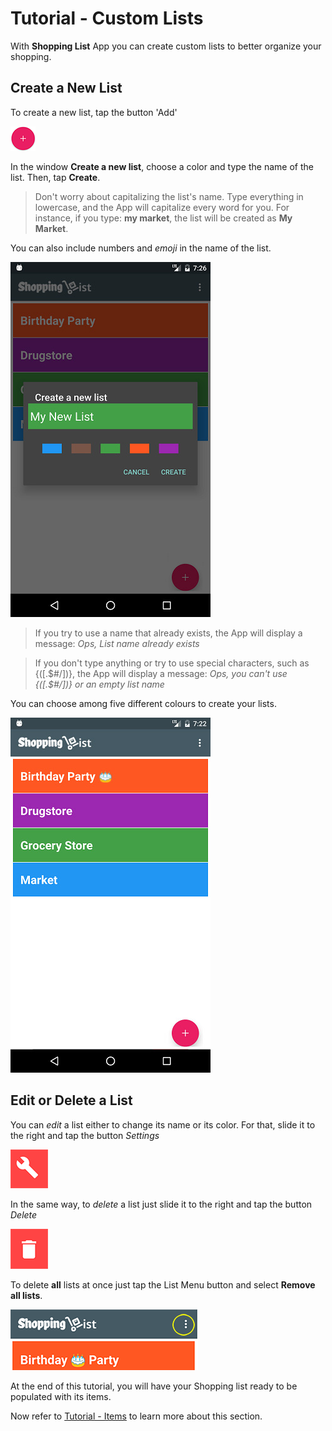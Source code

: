 # Tutorial - Custom Lists

With **Shopping List** App you can create custom lists to better organize your shopping.

## Create a New List

To create a new list, tap the button 'Add'

![](https://github.com/andreamussap/AFMussap-Tech-Shopping-List/blob/master/docs/images/shop-list-button-new-list.png "Create new List")

In the window **Create a new list**, choose a color and type the name of the list. Then, tap **Create**.

> Don't worry about capitalizing the list's name. Type everything in lowercase, and the App will capitalize every word for you. For instance, if you type: **my market**, the list will be created as **My Market**.

You can also include numbers and *emoji* in the name of the list. 

![](https://github.com/andreamussap/AFMussap-Tech-Shopping-List/blob/master/docs/images/custom_list_create_02.jpg "Create new List")

> If you try to use a name that already exists, the App will display a message: *Ops, List name already exists*

> If you don't type anything or try to use special characters, such as {([.$#/\])}, the App will display a message: *Ops, you can't use {([.$#/\])} or an empty list name*

You can choose among five different colours to create your lists.

![](https://github.com/andreamussap/AFMussap-Tech-Shopping-List/blob/master/docs/images/custom_list_create_04.jpg)

## Edit or Delete a List

You can *edit* a list either to change its name or its color. For that, slide it to the right and tap the button *Settings*

![](https://github.com/andreamussap/AFMussap-Tech-Shopping-List/blob/master/docs/images/shop-list-button-edit-list.png "Edit a List")

In the same way, to *delete* a list just slide it to the right and tap the button *Delete*

![](https://github.com/andreamussap/AFMussap-Tech-Shopping-List/blob/master/docs/images/shop-list-button-delete-list.png "Delete a List")

To delete **all** lists at once just tap the List Menu button and select **Remove all lists**.

![](https://github.com/andreamussap/AFMussap-Tech-Shopping-List/blob/master/docs/images/shop-list-lists-menu.png "List Menu button")


At the end of this tutorial, you will have your Shopping list ready to be populated with its items.

Now refer to [Tutorial - Items](https://github.com/andreamussap/AFMussap-Tech-Shopping-List/blob/master/docs/items.md) to learn more about this section.
